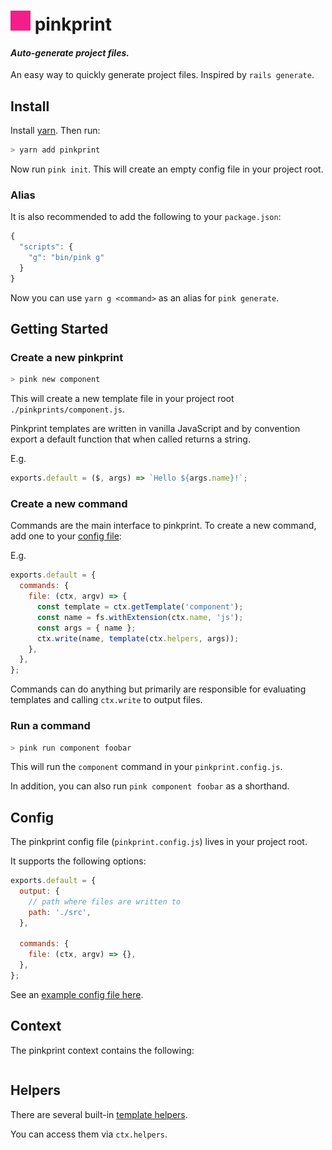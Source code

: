 # ![pink](/pink.png) pinkprint

#### _Auto-generate project files._

An easy way to quickly generate project files. Inspired by `rails generate`.

## Install

Install [yarn][yarn-install]. Then run:

```bash
> yarn add pinkprint
```

Now run `pink init`. This will create an empty config file in your project root.

### Alias

It is also recommended to add the following to your `package.json`:

```javascript
{
  "scripts": {
    "g": "bin/pink g"
  }
}
```

Now you can use `yarn g <command>` as an alias for `pink generate`.

## Getting Started

### Create a new pinkprint

```bash
> pink new component
```

This will create a new template file in your project root `./pinkprints/component.js`.

Pinkprint templates are written in vanilla JavaScript and by convention export a
default function that when called returns a string.

E.g.

```javascript
exports.default = ($, args) => `Hello ${args.name}!`;
```

### Create a new command

Commands are the main interface to pinkprint. To create a new command, add one
to your [config file](#config):

E.g.

```javascript
exports.default = {
  commands: {
    file: (ctx, argv) => {
      const template = ctx.getTemplate('component');
      const name = fs.withExtension(ctx.name, 'js');
      const args = { name };
      ctx.write(name, template(ctx.helpers, args));
    },
  },
};
```

Commands can do anything but primarily are responsible for evaluating templates
and calling `ctx.write` to output files.

### Run a command

```bash
> pink run component foobar
```

This will run the `component` command in your `pinkprint.config.js`.

In addition, you can also run `pink component foobar` as a shorthand.

## Config

The pinkprint config file (`pinkprint.config.js`) lives in your project root.

It supports the following options:

```javascript
exports.default = {
  output: {
    // path where files are written to
    path: './src',
  },

  commands: {
    file: (ctx, argv) => {},
  },
};
```

See an [example config file here](./pinkprint.config.js).

## Context

The pinkprint context contains the following:

```javascript
```

## Helpers

There are several built-in [template helpers](./src/template-helpers.js).

You can access them via `ctx.helpers`.


[prettier]: https://github.com/prettier/prettier
[yarn-install]: https://yarnpkg.com/lang/en/docs/install/
[yargs]: https://github.com/yargs/yargs
